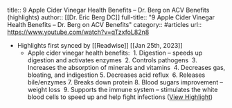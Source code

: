 title:: 9 Apple Cider Vinegar Health Benefits – Dr. Berg on ACV Benefits (highlights)
author:: [[Dr. Eric Berg DC]]
full-title:: "9 Apple Cider Vinegar Health Benefits – Dr. Berg on ACV Benefits"
category:: #articles
url:: https://www.youtube.com/watch?v=qTzxfoL82n8

- Highlights first synced by [[Readwise]] [[Jan 25th, 2023]]
	- Apple cider vinegar health benefits:  1. Digestion – speeds up digestion and activates enzymes  2. Controls pathogens  3. Increases the absorption of minerals and vitamins  4. Decreases gas, bloating, and indigestion 5. Decreases acid reflux  6. Releases bile/enzymes 7. Breaks down protein 8. Blood sugars improvement – weight loss  9. Supports the immune system – stimulates the white blood cells to speed up and help fight infections ([View Highlight](https://read.readwise.io/read/01gqkpfxpf69swc170jezfyzgr))